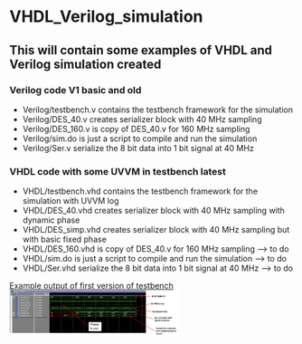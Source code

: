 # VHDL_Verilog_simulation
## This will contain some examples of VHDL and Verilog simulation created
### Verilog code V1 basic and old
<ul>
<li>Verilog/testbench.v contains the testbench framework for the simulation  
<li> Verilog/DES_40.v creates serializer block with 40 MHz sampling
<li> Verilog/DES_160.v is copy of DES_40.v for 160 MHz sampling 
<li> Verilog/sim.do is just a script to compile and run the simulation 
<li> Verilog/Ser.v serialize the 8 bit data into 1 bit signal at 40 MHz

</ul>

### VHDL code with some UVVM in testbench latest
<ul>
<li>VHDL/testbench.vhd contains the testbench framework for the simulation with UVVM log 
<li> VHDL/DES_40.vhd creates serializer block with 40 MHz sampling with dynamic phase 
<li> VHDL/DES_simp.vhd creates serializer block with 40 MHz sampling but with basic fixed phase 
<li> VHDL/DES_160.vhd is copy of DES_40.v for 160 MHz sampling --> to do 
<li> VHDL/sim.do is just a script to compile and run the simulation --> to do 
<li> VHDL/Ser.vhd serialize the 8 bit data into 1 bit signal at 40 MHz --> to do 


</ul>


[Example output of first version of testbench](images/phase_detect_v1.png)
<img src="images/phase_detect_v1.png" width="300" />
